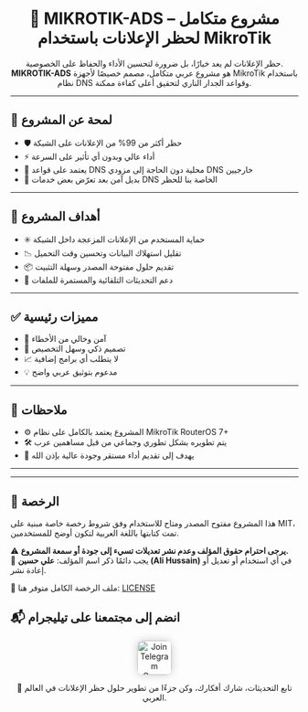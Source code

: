 <h1 align="center">🚀 MIKROTIK-ADS – مشروع متكامل لحظر الإعلانات باستخدام MikroTik</h1>

<p align="center">
  حظر الإعلانات لم يعد خيارًا، بل ضرورة لتحسين الأداء والحفاظ على الخصوصية.  
  <strong>MIKROTIK-ADS</strong> هو مشروع عربي متكامل، مصمم خصيصًا لأجهزة MikroTik باستخدام نظام DNS وقواعد الجدار الناري لتحقيق أعلى كفاءة ممكنة.
</p>

<hr>

<h2>🧠 لمحة عن المشروع</h2>

<ul>
  <li>🛡️ حظر أكثر من 99% من الإعلانات على الشبكة</li>
  <li>⚡ أداء عالي وبدون أي تأثير على السرعة</li>
  <li>🧱 يعتمد على قواعد DNS محلية دون الحاجة إلى مزودي DNS خارجيين</li>
  <li>🚫 بديل آمن بعد تعرّض بعض خدمات DNS الخاصة بنا للحظر</li>
</ul>

<hr>

<h2>🎯 أهداف المشروع</h2>

<ul>
  <li>✳️ حماية المستخدم من الإعلانات المزعجة داخل الشبكة</li>
  <li>📉 تقليل استهلاك البيانات وتحسين وقت التحميل</li>
  <li>📦 تقديم حلول مفتوحة المصدر وسهلة التثبيت</li>
  <li>🔁 دعم التحديثات التلقائية والمستمرة للملفات</li>
</ul>

<hr>

<h2>✅ مميزات رئيسية</h2>

<ul>
  <li>🔐 آمن وخالي من الأخطاء</li>
  <li>🧠 تصميم ذكي وسهل التخصيص</li>
  <li>📈 لا يتطلب أي برامج إضافية</li>
  <li>💡 مدعوم بتوثيق عربي واضح</li>
</ul>

<hr>

<h2>📌 ملاحظات</h2>

<ul>
  <li>⚙️ المشروع يعتمد بالكامل على نظام MikroTik RouterOS 7+</li>
  <li>🛠️ يتم تطويره بشكل تطوري وجماعي من قبل مساهمين عرب</li>
  <li>🎯 يهدف إلى تقديم أداء مستقر وجودة عالية بإذن الله</li>
</ul>

<hr>

---

## 📄 الرخصة

هذا المشروع مفتوح المصدر ومتاح للاستخدام وفق شروط رخصة خاصة مبنية على MIT، تمت كتابتها باللغة العربية لتكون أوضح للمستخدمين.

⚠️ **يرجى احترام حقوق المؤلف وعدم نشر تعديلات تسيء إلى جودة أو سمعة المشروع.**  
📌 يجب دائمًا ذكر اسم المؤلف: **علي حسين (Ali Hussain)** في أي استخدام أو تعديل أو إعادة نشر.

📄 ملف الرخصة الكامل متوفر هنا: [LICENSE](./LICENSE)



<h2>📬 انضم إلى مجتمعنا على تيليجرام</h2>

<div align="center" style="margin-top: 20px;">
  <a href="https://t.me/star1ink_1raq" target="_blank">
    <img src="https://img.shields.io/badge/Join%20Us%20on-Telegram-2CA5E0?style=for-the-badge&logo=telegram&logoColor=white" alt="Join Telegram Group" height="60" style="border-radius: 10px; box-shadow: 0 0 15px rgba(0,0,0,0.2);">
  </a>
</div>

<p align="center">
  💬 تابع التحديثات، شارك أفكارك، وكن جزءًا من تطوير حلول حظر الإعلانات في العالم العربي.
</p>

